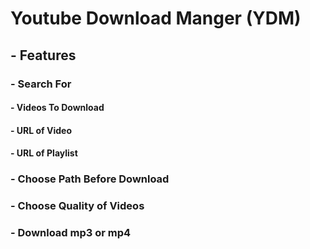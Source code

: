 # Youtube Download Manger (YDM)
## -  Features 
### - Search For
#### - Videos To Download 
#### - URL of Video 
#### - URL of Playlist
### - Choose Path Before Download
### - Choose Quality of Videos
### - Download mp3 or mp4
